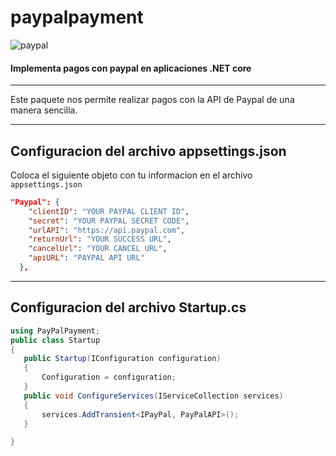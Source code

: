# paypalpayment

![paypal](https://www.pngkey.com/png/full/395-3955460_-paypal-chad-hurley-paypal-logo.png)

#### Implementa pagos con paypal en aplicaciones .NET core
___

Este paquete nos permite realizar pagos con la API de Paypal de una manera sencilla.

___

## Configuracion del archivo appsettings.json

Coloca el siguiente objeto con tu informacion en el archivo `appsettings.json`

```json
"Paypal": {
    "clientID": "YOUR PAYPAL CLIENT ID",
    "secret": "YOUR PAYPAL SECRET CODE",
    "urlAPI": "https://api.paypal.com",
    "returnUrl": "YOUR SUCCESS URL",
    "cancelUrl": "YOUR CANCEL URL",
    "apiURL": "PAYPAL API URL"
  },
  ```
  
  
 ---
 
 ## Configuracion del archivo Startup.cs
 
 ```C#
 using PayPalPayment;
 public class Startup
{
    public Startup(IConfiguration configuration)
    {
        Configuration = configuration;
    }
    public void ConfigureServices(IServiceCollection services)
    {
        services.AddTransient<IPayPal, PayPalAPI>();
    }

 } 
 ```
    


